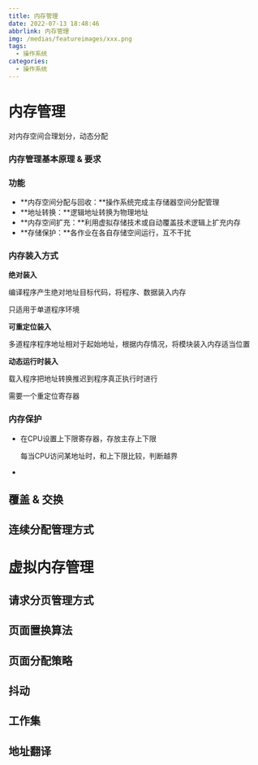 ```yaml
---
title: 内存管理
date: 2022-07-13 18:48:46
abbrlink: 内存管理
img: /medias/featureimages/xxx.png
tags: 
  - 操作系统
categories:
  - 操作系统
---
```


# 内存管理

对内存空间合理划分，动态分配

### 内存管理基本原理 & 要求

### 功能

- **内存空间分配与回收：**操作系统完成主存储器空间分配管理
- **地址转换：**逻辑地址转换为物理地址
- **内存空间扩充：**利用虚拟存储技术或自动覆盖技术逻辑上扩充内存
- **存储保护：**各作业在各自存储空间运行，互不干扰

### 内存装入方式

**绝对装入**

编译程序产生绝对地址目标代码，将程序、数据装入内存

只适用于单道程序环境

**可重定位装入**

多道程序程序地址相对于起始地址，根据内存情况，将模块装入内存适当位置

**动态运行时装入**

载入程序把地址转换推迟到程序真正执行时进行

需要一个重定位寄存器

### 内存保护

- 在CPU设置上下限寄存器，存放主存上下限

  每当CPU访问某地址时，和上下限比较，判断越界

- 

## 覆盖 & 交换

## 连续分配管理方式

# 虚拟内存管理

## 请求分页管理方式

## 页面置换算法

## 页面分配策略

## 抖动

## 工作集

## 地址翻译


